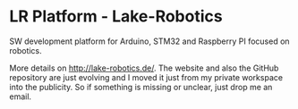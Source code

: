 # LR Platform - Lake-Robotics
SW development platform for Arduino, STM32 and Raspberry PI focused on robotics.

More details on http://lake-robotics.de/.
The website and also the GitHub repository are just evolving and I moved it just from my private workspace into the publicity. So if something is missing or unclear, just drop me an email.
